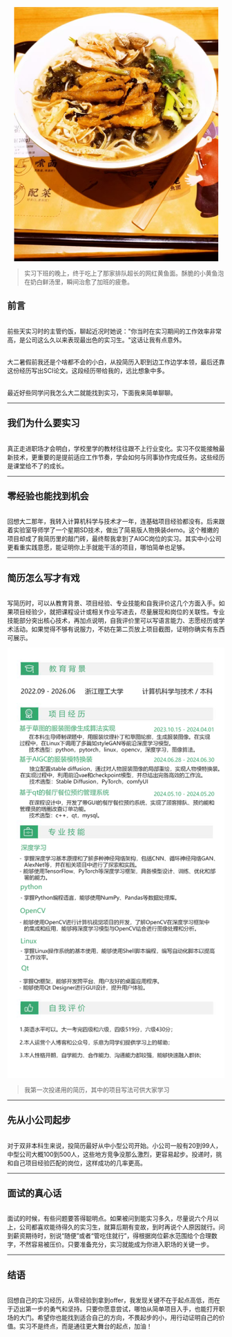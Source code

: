 
<center>
<img src="First.Work.assets/黄鱼面.png">
</center>

> 实习下班的晚上，终于吃上了那家排队超长的网红黄鱼面。酥脆的小黄鱼泡在奶白鲜汤里，瞬间治愈了加班的疲惫。

## 前言

<br>前些天实习时的主管约饭，聊起近况时她说："你当时在实习期间的工作效率非常高，是公司这么久以来表现最出色的实习生。"这话让我有点意外。

<br>大二暑假前我还是个啥都不会的小白，从投简历入职到边工作边学本领，最后还靠这份经历写出SCI论文。这段经历带给我的，远比想象中多。

<br>最近好些同学问我怎么大二就能找到实习，下面我来简单聊聊。


---

## 我们为什么要实习  

<br>真正走进职场才会明白，学校里学的教材往往跟不上行业变化。实习不仅能接触最新技术，更重要的是提前适应工作节奏，学会如何与同事协作完成任务。这些经历是课堂给不了的成长。

---

## 零经验也能找到机会  

<br>回想大二那年，我转入计算机科学与技术才一年，连基础项目经验都没有。后来跟着实验室导师学了一个星期SD技术，做出了简易版人物换装demo。这个稚嫩的项目却成了我简历里的敲门砖，最终帮我拿到了AIGC岗位的实习。其实中小公司更看重实践意愿，能证明你上手就能干活的项目，哪怕简单也足够。

---

## 简历怎么写才有戏  

<br>写简历时，可以从教育背景、项目经验、专业技能和自我评价这几个方面入手。如果项目经验少，就把课程设计或相关作业写进去，尽量展现和岗位的关联性。专业技能部分突出核心技术，再加点说明，自我评价里可以写语言能力、志愿经历或学术活动。如果觉得不够有说服力，不妨在第二页放上项目截图，证明你确实有东西可展示。

<center>
<img src="First.Work.assets/第一版简历.png">
</center>

> 我第一次投递用的简历，其中的项目写法可供大家学习

---

## 先从小公司起步  

<br>对于双非本科生来说，投简历最好从中小型公司开始。小公司一般有20到99人，中型公司大概100到500人，这些地方竞争没那么激烈，更容易起步。投递时，挑和自己项目经验匹配的岗位，这样成功的几率更高。

---

## 面试的真心话  

<br>面试的时候，有些问题要答得聪明点。如果被问到能实习多久，尽量说六个月以上，公司都喜欢能待得久的实习生，就算后期有变故，到时再说个人原因就行。问到薪资期待时，别说“随便”或者“管吃住就行”，得根据岗位薪水范围给个合理数字，不然容易被压价。只要准备充分，实习就能成为你进入职场的关键一步。

___

## 结语

<br>回想自己的实习经历，从零经验到拿到offer，我发现关键不在于起点高低，而在于迈出第一步的勇气和坚持。只要你愿意尝试，哪怕从简单项目入手，也能打开职场的大门。希望你也能找到适合自己的方向，不畏起步的小，用行动证明自己的价值。实习不是终点，而是通往更大舞台的起点，加油！